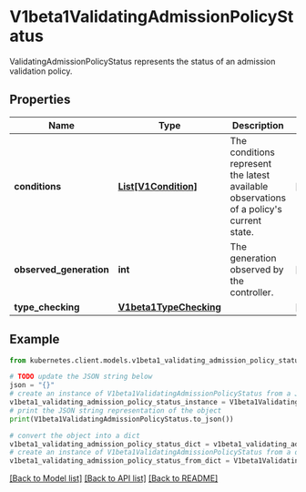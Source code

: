 # V1beta1ValidatingAdmissionPolicyStatus

ValidatingAdmissionPolicyStatus represents the status of an admission validation policy.

## Properties

Name | Type | Description | Notes
------------ | ------------- | ------------- | -------------
**conditions** | [**List[V1Condition]**](V1Condition.md) | The conditions represent the latest available observations of a policy&#39;s current state. | [optional] 
**observed_generation** | **int** | The generation observed by the controller. | [optional] 
**type_checking** | [**V1beta1TypeChecking**](V1beta1TypeChecking.md) |  | [optional] 

## Example

```python
from kubernetes.client.models.v1beta1_validating_admission_policy_status import V1beta1ValidatingAdmissionPolicyStatus

# TODO update the JSON string below
json = "{}"
# create an instance of V1beta1ValidatingAdmissionPolicyStatus from a JSON string
v1beta1_validating_admission_policy_status_instance = V1beta1ValidatingAdmissionPolicyStatus.from_json(json)
# print the JSON string representation of the object
print(V1beta1ValidatingAdmissionPolicyStatus.to_json())

# convert the object into a dict
v1beta1_validating_admission_policy_status_dict = v1beta1_validating_admission_policy_status_instance.to_dict()
# create an instance of V1beta1ValidatingAdmissionPolicyStatus from a dict
v1beta1_validating_admission_policy_status_from_dict = V1beta1ValidatingAdmissionPolicyStatus.from_dict(v1beta1_validating_admission_policy_status_dict)
```
[[Back to Model list]](../README.md#documentation-for-models) [[Back to API list]](../README.md#documentation-for-api-endpoints) [[Back to README]](../README.md)


